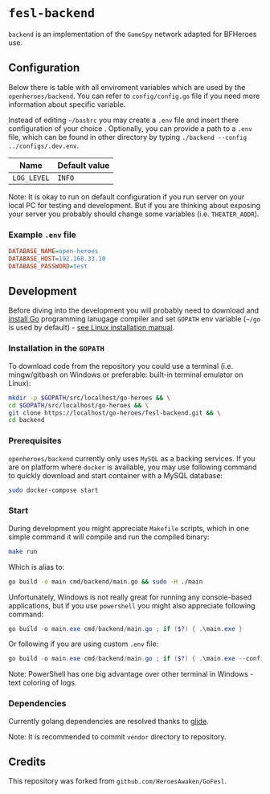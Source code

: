 # `fesl-backend`

`backend` is an implementation of the `GameSpy` network adapted for BFHeroes use.

## Configuration

Below there is table with all enviroment variables which are used by the `openheroes/backend`.
You can refer to `config/config.go` file if you need more information about specific variable.

Instead of editing `~/bashrc` you may create a `.env` file and insert there configuration of your choice .
Optionally, you can provide a path to a `.env` file, which can be found in other directory by typing `./backend --config ../configs/.dev.env`.

| Name                  | Default value        |
|-----------------------|----------------------|
| `LOG_LEVEL`           | `INFO`               |

Note: It is okay to run on default configuration if you run server on your local PC for testing and development. But if you are thinking about exposing your server you probably should change some variables (i.e. `THEATER_ADDR`).

### Example `.env` file

```ini
DATABASE_NAME=open-heroes
DATABASE_HOST=192.168.33.10
DATABASE_PASSWORD=test
```

## Development

Before diving into the development you will probably need to download and [install Go](https://golang.org/dl/) programming lanugage compiler and set `GOPATH` env variable (`~/go` is used by default) - [see Linux installation manual](https://docs.minio.io/docs/how-to-install-golang).

### Installation in the `GOPATH`

To download code from the repository you could use a terminal (i.e. mingw/gitbash on Windows or preferable: built-in terminal emulator on Linux):

```bash
mkdir -p $GOPATH/src/localhost/go-heroes && \
cd $GOPATH/src/localhost/go-heroes && \
git clone https://localhost/go-heroes/fesl-backend.git && \
cd backend
```

### Prerequisites

`openheroes/backend`  currently only uses `MySQL` as a backing services. If you are on platform where `docker` is available, you may use following command to quickly download and start container with a MySQL database:

```bash
sudo docker-compose start
```

### Start

During development you might appreciate `Makefile` scripts, which in one simple command it will compile and run the compiled binary:

```bash
make run
```

Which is alias to:

```bash
go build -o main cmd/backend/main.go && sudo -H ./main
```

Unfortunately, Windows is not really great for running any console-based applications, but if you use `powershell` you might also appreciate following command:

```powershell
go build -o main.exe cmd/backend/main.go ; if ($?) { .\main.exe }
```

Or following if you are using custom `.env` file:

```powershell
go build -o main.exe cmd/backend/main.go ; if ($?) { .\main.exe --config .dev.env }
```

Note: PowerShell has one big advantage over other terminal in Windows - text coloring of logs.

### Dependencies

Currently golang dependencies are resolved thanks to [glide](https://github.com/Masterminds/glide).

Note: It is recommended to commit `vendor` directory to repository.

## Credits

This repository was forked from `github.com/HeroesAwaken/GoFesl`.
